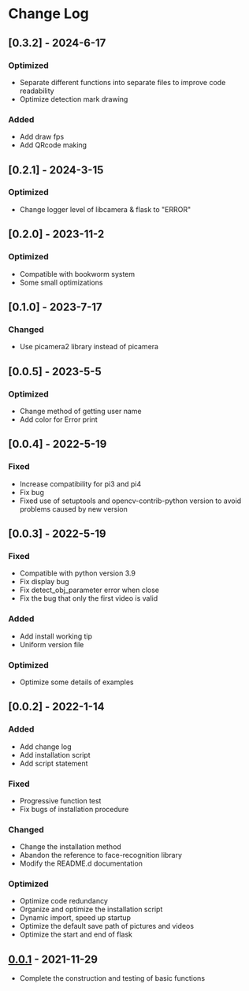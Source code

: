 # Change Log

## [0.3.2] - 2024-6-17

### Optimized

- Separate different functions into separate files to improve code readability
- Optimize detection mark drawing

### Added

- Add draw fps
- Add QRcode making

## [0.2.1] - 2024-3-15

### Optimized

- Change logger level of libcamera & flask to "ERROR"

## [0.2.0] - 2023-11-2

### Optimized

- Compatible with bookworm system
- Some small optimizations

## [0.1.0] - 2023-7-17

### Changed

- Use  picamera2 library instead of picamera

## [0.0.5] - 2023-5-5

### Optimized

- Change method of getting user name
- Add color for Error print

## [0.0.4] - 2022-5-19

### Fixed

- Increase compatibility for pi3 and pi4
- Fix bug
- Fixed use of setuptools and opencv-contrib-python version to avoid problems caused by new version

## [0.0.3] - 2022-5-19

### Fixed

- Compatible with python version 3.9
- Fix display bug
- Fix detect_obj_parameter error when close
- Fix the bug that only the first video is valid

### Added

- Add install working tip
- Uniform version file

### Optimized

- Optimize some details of examples

## [0.0.2] - 2022-1-14

### Added

- Add change log
- Add installation script
- Add script statement

### Fixed

- Progressive function test
- Fix bugs of installation procedure

### Changed

- Change the installation method
- Abandon the reference to face-recognition library
- Modify the README.d documentation

### Optimized

- Optimize code redundancy
- Organize and optimize the installation script
- Dynamic import, speed up startup
- Optimize the default save path of pictures and videos
- Optimize the start and end of flask

## [0.0.1] - 2021-11-29

- Complete the construction and testing of basic functions

[0.0.1]: https://github.com/sunfounder/vilib/tree/0.0.1
